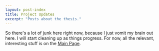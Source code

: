 ```yaml
---
layout: post-index
title: Project Updates
excerpt: "Posts about the thesis."
---
```


So there's a lot of junk here right now, because I just vomit my brain out here. I will start cleaning up as things progress. For now, all the relevant, interesting stuff is on the [Main Page]({{site.baseurl}}). 